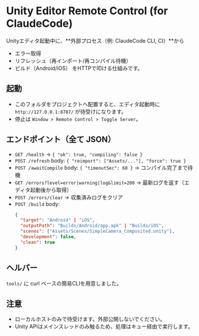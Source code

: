 # Unity Editor Remote Control (for ClaudeCode)

Unityエディタ起動中に、**外部プロセス（例: ClaudeCode CLI, CI）**から
- エラー取得
- リフレッシュ（再インポート/再コンパイル待機）
- ビルド（Android/iOS）
をHTTPで叩ける仕組みです。

## 起動
- このフォルダをプロジェクトへ配置すると、エディタ起動時に `http://127.0.0.1:8787/` が待受けになります。
- 停止は `Window > Remote Control > Toggle Server`。

## エンドポイント（全て JSON）
- `GET /health` → `{ "ok": true, "compiling": false }`
- `POST /refresh` body: `{ "reimport": ["Assets/..."], "force": true }`
- `POST /awaitCompile` body: `{ "timeoutSec": 60 }` → コンパイル完了まで待機
- `GET /errors?level=error|warning|log&limit=200` → 最新ログを返す（エディタ起動後から取得）
- `POST /errors/clear` → 収集済みログをクリア
- `POST /build` body:
  ```json
  {
    "target": "Android" | "iOS",
    "outputPath": "Builds/Android/app.apk" | "Builds/iOS",
    "scenes": ["Assets/Scenes/SimpleCamera_Composited.unity"],
    "development": false,
    "clean": true
  }
  ```

## ヘルパー
`tools/` に curl ベースの簡易CLIを用意しました。

## 注意
- ローカルホストのみで待受けます。外部公開しないでください。
- Unity APIはメインスレッドのみ触るため、処理はキュー経由で実行します。
